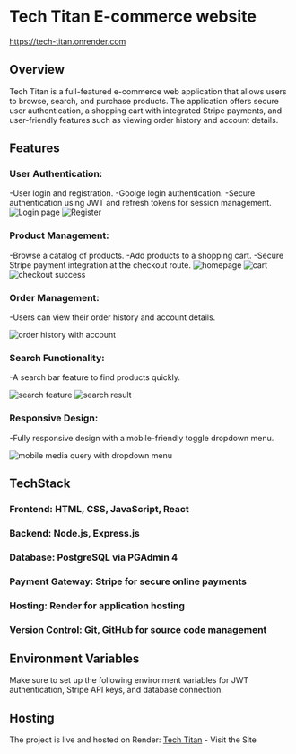 # Tech Titan E-commerce website
 
https://tech-titan.onrender.com
 
## Overview

Tech Titan is a full-featured e-commerce web application that allows users to browse, search, and purchase products. The application offers secure user authentication, a shopping cart with integrated Stripe payments, and user-friendly features such as viewing order history and account details.

## Features

### User Authentication:
-User login and registration.
-Goolge login authentication.
-Secure authentication using JWT and refresh tokens for session management.
![Login page](https://github.com/user-attachments/assets/b85616c4-d8ca-4310-b7b3-25551d68a3ce) ![Register](https://github.com/user-attachments/assets/cb931893-82ce-4a87-828d-7e1f19220dc3)



### Product Management:
-Browse a catalog of products.
-Add products to a shopping cart.
-Secure Stripe payment integration at the checkout route.
![homepage](https://github.com/user-attachments/assets/7a1b2c17-4a88-437f-b85f-59df10642d00) ![cart](https://github.com/user-attachments/assets/3e0c1d33-0154-4227-b9f8-3158f9aa4223) ![checkout success](https://github.com/user-attachments/assets/65f794d7-ee48-45a0-b554-0316f5ebed1b)

### Order Management:
-Users can view their order history and account details.

![order history with account](https://github.com/user-attachments/assets/582ac607-6c87-4d54-82ce-480b6cd4c816)

### Search Functionality:
-A search bar feature to find products quickly.

![search feature](https://github.com/user-attachments/assets/4c18f548-a4dc-49d5-897a-ea69bba46840) ![search result](https://github.com/user-attachments/assets/9d00b24b-3b1c-4ad3-95ad-7d061be807d8)
  
### Responsive Design:
-Fully responsive design with a mobile-friendly toggle dropdown menu.

![mobile media query with dropdown menu](https://github.com/user-attachments/assets/b45c2524-ec88-4412-9e6f-d06484609a8b)

## TechStack

### Frontend: HTML, CSS, JavaScript, React
### Backend: Node.js, Express.js
### Database: PostgreSQL via PGAdmin 4
### Payment Gateway: Stripe for secure online payments
### Hosting: Render for application hosting
### Version Control: Git, GitHub for source code management

## Environment Variables

Make sure to set up the following environment variables for JWT authentication, Stripe API keys, and database connection.

## Hosting

The project is live and hosted on Render: [Tech Titan](https://tech-titan.onrender.com) - Visit the Site
